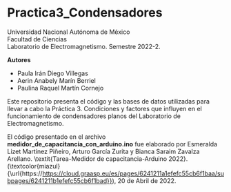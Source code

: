 # Practica3_Condensadores

Universidad Nacional Autónoma de México \
Facultad de Ciencias \
Laboratorio de Electromagnetismo. Semestre 2022-2. 

**Autores**
- Paula Irán Diego Villegas
- Aerin Anabely Marín Berriel
- Paulina Raquel Martín Cornejo

Este repositorio presenta el código y las bases de datos utilizadas para llevar a cabo la Práctica 3. Condiciones y factores que influyen en el funcionamiento de condensadores planos del Laboratorio de Electromagnetismo.

El código presentado en el archivo **medidor_de_capacitancia_con_arduino.ino** fue elaborado por Esmeralda Lizet Martínez Piñeiro, Arturo García Zurita y Bianca Saraim Zavalza Arellano. 
\textit{Tarea-Medidor de capacitancia-Arduino 2022}. (\textcolor{miazul}{\url{https://https://cloud.graasp.eu/es/pages/6241211a1efefc55cb6f1baa/subpages/6241211b1efefc55cb6f1bad}}), 20 de Abril de 2022.

